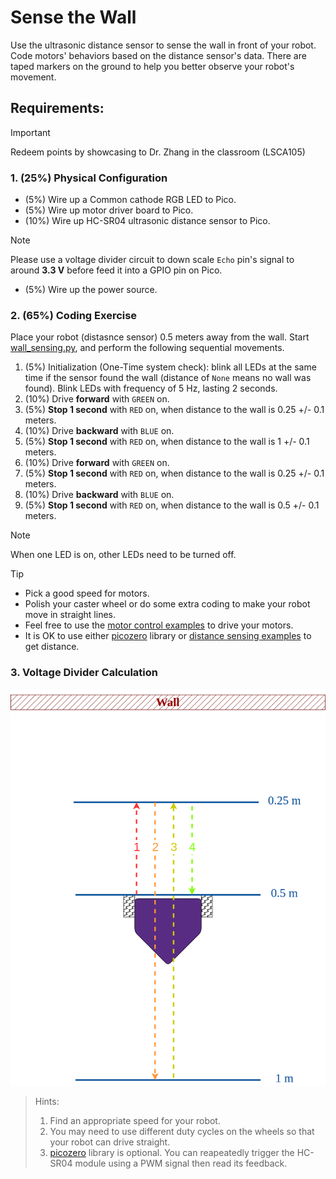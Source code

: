# Sense the Wall 
Use the ultrasonic distance sensor to sense the wall in front of your robot. 
Code motors' behaviors based on the distance sensor's data. 
There are taped markers on the ground to help you better observe your robot's movement. 

## Requirements:
> [!IMPORTANT]
> Redeem points by showcasing to Dr. Zhang in the classroom (LSCA105)

### 1. (25%) Physical Configuration
- (5%) Wire up a Common cathode RGB LED to Pico.
- (5%) Wire up motor driver board to Pico.
- (10%) Wire up HC-SR04 ultrasonic distance sensor to Pico. 
> [!NOTE]
> Please use a voltage divider circuit to down scale `Echo` pin's signal to around **3.3 V** before feed it into a GPIO pin on Pico.
- (5%) Wire up the power source.
    
### 2. (65%) Coding Exercise
Place your robot (distasnce sensor) 0.5 meters away from the wall. Start [wall_sensing.py](wall_sensing.py), and perform the following sequential movements.

1. (5%) Initialization (One-Time system check): blink all LEDs at the same time if the sensor found the wall (distance of `None` means no wall was found).
Blink LEDs with frequency of 5 Hz, lasting 2 seconds.
2. (10%) Drive **forward** with `GREEN` on.
3. (5%) **Stop 1 second** with `RED` on, when distance to the wall is 0.25 +/- 0.1 meters.
4. (10%) Drive **backward** with `BLUE` on.
5. (5%) **Stop 1 second** with `RED` on, when distance to the wall is 1 +/- 0.1 meters.
6. (10%) Drive **forward** with `GREEN` on.
7. (5%) **Stop 1 second** with `RED` on, when distance to the wall is 0.25 +/- 0.1 meters.
8. (10%) Drive **backward** with `BLUE` on.
9. (5%) **Stop 1 second** with `RED` on, when distance to the wall is 0.5 +/- 0.1 meters.

> [!NOTE]
> When one LED is on, other LEDs need to be turned off.

> [!TIP]
> - Pick a good speed for motors.
> - Polish your caster wheel or do some extra coding to make your robot move in straight lines.
> - Feel free to use the [motor control examples](https://github.com/linzhangUCA/3421example-motor_control) to drive your motors.
> - It is OK to use either [picozero](https://picozero.readthedocs.io/en/latest/) library or [distance sensing examples](https://github.com/linzhangUCA/3421example-ultrasonic_sensor) to get distance.

### 3. Voltage Divider Calculation


![wall_sense](/wall_sensing.png)

> Hints:
> 1. Find an appropriate speed for your robot.
> 2. You may need to use different duty cycles on the wheels so that your robot can drive straight.
> 3. [picozero](https://picozero.readthedocs.io/en/latest/) library is optional. You can reapeatedly trigger the HC-SR04 module using a PWM signal then read its feedback.


